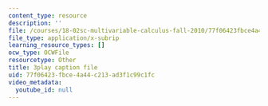```yaml
---
content_type: resource
description: ''
file: /courses/18-02sc-multivariable-calculus-fall-2010/77f06423fbce4a44c213ad3f1c99c1fc_n9gSOBwauRw.srt
file_type: application/x-subrip
learning_resource_types: []
ocw_type: OCWFile
resourcetype: Other
title: 3play caption file
uid: 77f06423-fbce-4a44-c213-ad3f1c99c1fc
video_metadata:
  youtube_id: null
---
```

